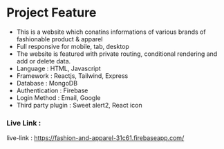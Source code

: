# Project Feature

- This is a website which conatins informations of various brands of fashionable product & apparel
- Full responsive for mobile, tab, desktop
- The website is featured with private routing, conditional rendering   and add or delete data.
- Language : HTML, Javascript
- Framework : Reactjs, Tailwind, Express
- Database : MongoDB
- Authentication : Firebase
- Login Method : Email, Google
- Third party plugin : Sweet alert2, React icon


### Live Link : 
live-link : https://fashion-and-apparel-31c61.firebaseapp.com/